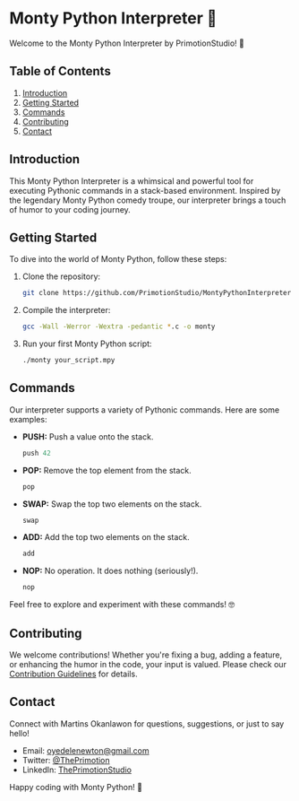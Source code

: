 # Monty Python Interpreter 🐍

Welcome to the Monty Python Interpreter by PrimotionStudio! 🚀

## Table of Contents
1. [Introduction](#introduction)
2. [Getting Started](#getting-started)
3. [Commands](#commands)
4. [Contributing](#contributing)
5. [Contact](#contact)

## Introduction
This Monty Python Interpreter is a whimsical and powerful tool for executing Pythonic commands in a stack-based environment. Inspired by the legendary Monty Python comedy troupe, our interpreter brings a touch of humor to your coding journey.

## Getting Started
To dive into the world of Monty Python, follow these steps:

1. Clone the repository:
    ```bash
    git clone https://github.com/PrimotionStudio/MontyPythonInterpreter.git
    ```

2. Compile the interpreter:
    ```bash
    gcc -Wall -Werror -Wextra -pedantic *.c -o monty
    ```

3. Run your first Monty Python script:
    ```bash
    ./monty your_script.mpy
    ```

## Commands
Our interpreter supports a variety of Pythonic commands. Here are some examples:

- **PUSH:** Push a value onto the stack.
    ```python
    push 42
    ```

- **POP:** Remove the top element from the stack.
    ```python
    pop
    ```

- **SWAP:** Swap the top two elements on the stack.
    ```python
    swap
    ```

- **ADD:** Add the top two elements on the stack.
    ```python
    add
    ```

- **NOP:** No operation. It does nothing (seriously!).
    ```python
    nop
    ```

Feel free to explore and experiment with these commands! 🤓

## Contributing
We welcome contributions! Whether you're fixing a bug, adding a feature, or enhancing the humor in the code, your input is valued. Please check our [Contribution Guidelines](CONTRIBUTING.md) for details.

## Contact
Connect with Martins Okanlawon for questions, suggestions, or just to say hello!

- Email: oyedelenewton@gmail.com
- Twitter: [@ThePrimotion](https://twitter.com/ThePrimotion)
- LinkedIn: [ThePrimotionStudio](https://www.linkedin.com/in/ThePrimotionStudio)

Happy coding with Monty Python! 🎉
